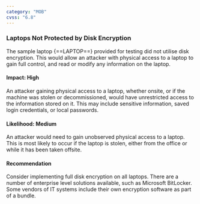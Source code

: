 ```yaml
---
category: "MOB"
cvss: "6.8"
---
```

### Laptops Not Protected by Disk Encryption
The sample laptop {==LAPTOP==} provided for testing did not utilise disk encryption. This would allow an attacker with physical access to a laptop to gain full control, and read or modify any information on the laptop.
#### Impact: High
An attacker gaining physical access to a laptop, whether onsite, or if the machine was stolen or decommissioned, would have unrestricted access to the information stored on it. This may include sensitive information, saved login credentials, or local passwords.
#### Likelihood: Medium
An attacker would need to gain unobserved physical access to a laptop. This is most likely to occur if the laptop is stolen, either from the office or while it has been taken offsite.
#### Recommendation
Consider implementing full disk encryption on all laptops. There are a number of enterprise level solutions available, such as Microsoft BitLocker. Some vendors of IT systems include their own encryption software as part of a bundle.
